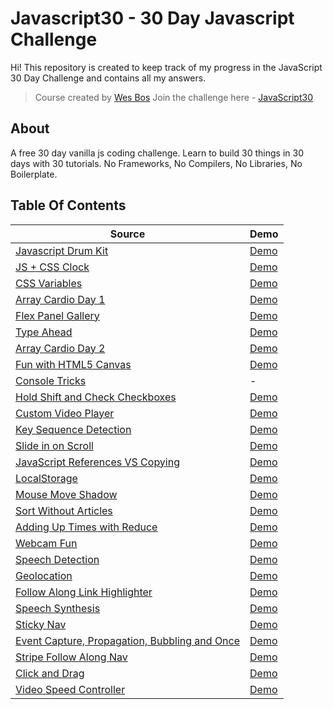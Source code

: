 # Javascript30 - 30 Day Javascript Challenge

Hi!
This repository is created to keep track of my progress in the JavaScript 30 Day Challenge and contains all my answers.

> Course created by [Wes Bos](https://github.com/wesbos) Join the challenge here - [JavaScript30](https://javascript30.com/account)

## About

A free 30 day vanilla js coding challenge. Learn to build 30 things in 30 days with 30 tutorials. No Frameworks, No Compilers, No Libraries, No Boilerplate.

## Table Of Contents

| Source                                                                                                                                                                       | Demo                                                                                                                      |
| ---------------------------------------------------------------------------------------------------------------------------------------------------------------------------- | ------------------------------------------------------------------------------------------------------------------------- |
| [Javascript Drum Kit](https://github.com/dogankocadayilar/javascript30/tree/main/01%20-%20Javascript%20Drum%20Kit)                                                           | [Demo](https://dogankocadayilar.github.io/javascript30/01%20-%20Javascript%20Drum%20Kit/)                                 |
| [JS + CSS Clock](https://github.com/dogankocadayilar/javascript30/tree/main/02%20-%20JS%20and%20CSS%20Clock)                                                                 | [Demo](https://dogankocadayilar.github.io/javascript30/02%20-%20JS%20and%20CSS%20Clock/)                                  |
| [CSS Variables](https://github.com/dogankocadayilar/javascript30/tree/main/03%20-%20CSS%20Variables)                                                                         | [Demo](https://dogankocadayilar.github.io/javascript30/03%20-%20CSS%20Variables/)                                         |
| [Array Cardio Day 1](https://github.com/dogankocadayilar/javascript30/tree/main/04%20-%20Array%20Cardio%20Day%201)                                                           | [Demo](https://dogankocadayilar.github.io/javascript30/04%20-%20Array%20Cardio%20Day%201/)                                |
| [Flex Panel Gallery](https://github.com/dogankocadayilar/javascript30/tree/main/05%20-%20Flex%20Panel%20Gallery)                                                             | [Demo](https://dogankocadayilar.github.io/javascript30/05%20-%20Flex%20Panel%20Gallery/)                                  |
| [Type Ahead](https://github.com/dogankocadayilar/javascript30/tree/main/06%20-%20Type%20Ahead)                                                                               | [Demo](https://dogankocadayilar.github.io/javascript30/06%20-%20Type%20Ahead/)                                            |
| [Array Cardio Day 2](https://github.com/dogankocadayilar/javascript30/tree/main/07%20-%20Array%20Cardio%20Day%202)                                                           | [Demo](https://dogankocadayilar.github.io/javascript30/07%20-%20Array%20Cardio%20Day%202/)                                |
| [Fun with HTML5 Canvas](https://github.com/dogankocadayilar/javascript30/tree/main/08%20-%20Fun%20with%20HTML5%20Canvas)                                                     | [Demo](https://dogankocadayilar.github.io/javascript30/08%20-%20Fun%20with%20HTML5%20Canvas/)                             |
| [Console Tricks](https://github.com/dogankocadayilar/javascript30/tree/main/09%20-%20Console%20Tricks)                                                                       | -                                                                                                                         |
| [Hold Shift and Check Checkboxes](https://github.com/dogankocadayilar/javascript30/tree/main/10%20-%20Hold%20Shift%20and%20Check%20Checkboxes)                               | [Demo](https://dogankocadayilar.github.io/javascript30/10%20-%20Hold%20Shift%20and%20Check%20Checkboxes/)                 |
| [Custom Video Player](https://github.com/dogankocadayilar/javascript30/tree/main/11%20-%20Custom%20Video%20Player)                                                           | [Demo](https://dogankocadayilar.github.io/javascript30/11%20-%20Custom%20Video%20Player/)                                 |
| [Key Sequence Detection](https://github.com/dogankocadayilar/javascript30/tree/main/12%20-%20Key%20Sequence%20Detection)                                                     | [Demo](https://dogankocadayilar.github.io/javascript30/12%20-%20Key%20Sequence%20Detection/)                              |
| [Slide in on Scroll](https://github.com/dogankocadayilar/javascript30/tree/main/13%20-%20Slide%20in%20on%20Scroll)                                                           | [Demo](https://dogankocadayilar.github.io/javascript30/13%20-%20Slide%20in%20on%20Scroll/)                                |
| [JavaScript References VS Copying](https://github.com/dogankocadayilar/javascript30/tree/main/14%20-%20JavaScript%20References%20VS%20Copying)                               | [Demo](https://dogankocadayilar.github.io/javascript30/14%20-%20JavaScript%20References%20VS%20Copying/)                  |
| [LocalStorage](https://github.com/dogankocadayilar/javascript30/tree/main/15%20-%20LocalStorage)                                                                             | [Demo](https://dogankocadayilar.github.io/javascript30/15%20-%20LocalStorage/)                                            |
| [Mouse Move Shadow](https://github.com/dogankocadayilar/javascript30/tree/main/16%20-%20Mouse%20Move%20Shadow)                                                               | [Demo](https://dogankocadayilar.github.io/javascript30/16%20-%20Mouse%20Move%20Shadow/)                                   |
| [Sort Without Articles](https://github.com/dogankocadayilar/javascript30/tree/main/17%20-%20Sort%20Without%20Articles)                                                       | [Demo](https://dogankocadayilar.github.io/javascript30/17%20-%20Sort%20Without%20Articles/)                               |
| [Adding Up Times with Reduce](https://github.com/dogankocadayilar/javascript30/tree/main/18%20-%20Adding%20Up%20Times%20with%20Reduce)                                       | [Demo](https://dogankocadayilar.github.io/javascript30/18%20-%20Adding%20Up%20Times%20with%20Reduce/)                     |
| [Webcam Fun](https://github.com/dogankocadayilar/javascript30/tree/main/19%20-%20Webcam%20Fun)                                                                               | [Demo](https://dogankocadayilar.github.io/javascript30/19%20-%20Webcam%20Fun/)                                            |
| [Speech Detection](https://github.com/dogankocadayilar/javascript30/tree/main/20%20-%20Speech%20Detection)                                                                   | [Demo](https://dogankocadayilar.github.io/javascript30/20%20-%20Speech%20Detection/)                                      |
| [Geolocation](https://github.com/dogankocadayilar/javascript30/tree/main/21%20-%20Geolocation)                                                                               | [Demo](https://dogankocadayilar.github.io/javascript30/21%20-%20Geolocation/)                                             |
| [Follow Along Link Highlighter](https://github.com/dogankocadayilar/javascript30/tree/main/22%20-%20Follow%20Along%20Link%20Highlighter)                                     | [Demo](https://dogankocadayilar.github.io/javascript30/22%20-%20Follow%20Along%20Link%20Highlighter/)                     |
| [Speech Synthesis](https://github.com/dogankocadayilar/javascript30/tree/main/23%20-%20Speech%20Synthesis)                                                                   | [Demo](https://dogankocadayilar.github.io/javascript30/23%20-%20Speech%20Synthesis/)                                      |
| [Sticky Nav](https://github.com/dogankocadayilar/javascript30/tree/main/24%20-%20Sticky%20Nav)                                                                               | [Demo](https://dogankocadayilar.github.io/javascript30/24%20-%20Sticky%20Nav/)                                            |
| [Event Capture, Propagation, Bubbling and Once](https://github.com/dogankocadayilar/javascript30/tree/main/25%20-%20Event%20Capture,%20Propagation,%20Bubbling%20and%20Once) | [Demo](https://dogankocadayilar.github.io/javascript30/25%20-%20Event%20Capture,%20Propagation,%20Bubbling%20and%20Once/) |
| [Stripe Follow Along Nav](https://github.com/dogankocadayilar/javascript30/tree/main/26%20-%20Stripe%20Follow%20Along%20Nav)                                                 | [Demo](https://dogankocadayilar.github.io/javascript30/26%20-%20Stripe%20Follow%20Along%20Nav/)                           |
| [Click and Drag](https://github.com/dogankocadayilar/javascript30/tree/main/27%20-%20Click%20and%20Drag)                                                                     | [Demo](https://dogankocadayilar.github.io/javascript30/27%20-%20Click%20and%20Drag/)                                      |
| [Video Speed Controller](https://github.com/dogankocadayilar/javascript30/tree/main/11%20-%20Custom%20Video%20Player)                                                        | [Demo](https://dogankocadayilar.github.io/javascript30/11%20-%20Custom%20Video%20Player/)                                 |

